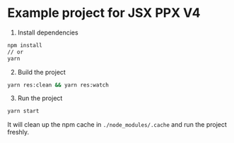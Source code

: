 # Example project for JSX PPX V4

1. Install dependencies

```sh
npm install
// or
yarn
```

2. Build the project

```sh
yarn res:clean && yarn res:watch
```

3. Run the project

```sh
yarn start
```

It will clean up the npm cache in `./node_modules/.cache` and run the project freshly.
